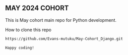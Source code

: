 ## MAY 2024 COHORT 


This is May cohort main repo for Python development.

How to clone this repo

```bash
https://github.com/Evans-mutuku/May-Cohort_Django.git
```

```bash
Happy coding!
```
